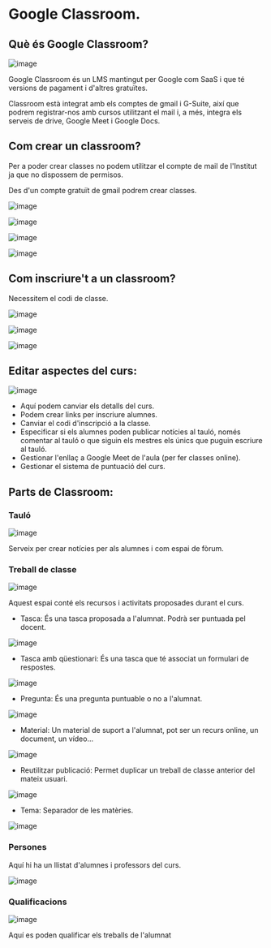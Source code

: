 # Google Classroom.

## Què és Google Classroom?

![image](https://github.com/XaSaFa/MP08-23-24/assets/110727546/7be8c2ec-db24-41e5-88b9-8b0b17549334)

Google Classroom és un LMS mantingut per Google com SaaS i que té versions de pagament i d'altres gratuïtes.

Classroom està integrat amb els comptes de gmail i G-Suite, així que podrem registrar-nos amb cursos utilitzant el mail i, a més, integra els serveis de drive, Google Meet i Google Docs.

## Com crear un classroom?

Per a poder crear classes no podem utilitzar el compte de mail de l'Institut ja que no dispossem de permisos.

Des d'un compte gratuït de gmail podrem crear classes.

![image](https://github.com/XaSaFa/MP08-23-24/assets/110727546/e4e3c5d1-2cef-4ea0-bdc4-0be8cd842be2)

![image](https://github.com/XaSaFa/MP08-23-24/assets/110727546/94ea15eb-f9a0-4d92-b7d2-321ff17f73be)

![image](https://github.com/XaSaFa/MP08-23-24/assets/110727546/6a693094-c394-4cd2-9b91-f7c5ab67ce6c)

![image](https://github.com/XaSaFa/MP08-23-24/assets/110727546/9ad6ecaf-9ead-4449-98af-873610c7d0b4)

## Com inscriure't a un classroom?

Necessitem el codi de classe.

![image](https://github.com/XaSaFa/MP08-23-24/assets/110727546/33be9506-94fb-46cf-86b7-c2ff91e9fe7f)

![image](https://github.com/XaSaFa/MP08-23-24/assets/110727546/04b20c36-0647-4cf5-b352-cc062ad33cee)

![image](https://github.com/XaSaFa/MP08-23-24/assets/110727546/1c04f6e4-f9a0-47e6-ab18-e55da93e2a34)

## Editar aspectes del curs:

![image](https://github.com/XaSaFa/MP08-23-24/assets/110727546/8125cff8-20a9-4bb6-b6d7-4b1ec90ef97f)

- Aquí podem canviar els detalls del curs.
- Podem crear links per inscriure alumnes.
- Canviar el codi d'inscripció a la classe.
- Especificar si els alumnes poden publicar notícies al tauló, només comentar al tauló o que siguin els mestres els únics que puguin escriure al tauló.
- Gestionar l'enllaç a Google Meet de l'aula (per fer classes online).
- Gestionar el sistema de puntuació del curs.

## Parts de Classroom:

### Tauló

![image](https://github.com/XaSaFa/MP08-23-24/assets/110727546/c07d44d5-b34d-484f-bba7-304930ef5e06)

Serveix per crear notícies per als alumnes i com espai de fòrum.

### Treball de classe

![image](https://github.com/XaSaFa/MP08-23-24/assets/110727546/12d7d11b-118b-46ee-8172-70aba7ac3849)

Aquest espai conté els recursos i activitats proposades durant el curs.

- Tasca: És una tasca proposada a l'alumnat. Podrà ser puntuada pel docent.

![image](https://github.com/XaSaFa/MP08-23-24/assets/110727546/80cadbc3-f21e-4316-b08c-913892b261d6)

- Tasca amb qüestionari: És una tasca que té associat un formulari de respostes.

![image](https://github.com/XaSaFa/MP08-23-24/assets/110727546/30de6ff5-6c3b-463a-9d35-16e026128c46)

- Pregunta: És una pregunta puntuable o no a l'alumnat.

![image](https://github.com/XaSaFa/MP08-23-24/assets/110727546/4fcbcd81-7f78-40ea-8622-4b8a7c016bed)

- Material: Un material de suport a l'alumnat, pot ser un recurs online, un document, un vídeo...

![image](https://github.com/XaSaFa/MP08-23-24/assets/110727546/885bc678-7c64-4c0c-b9c4-7ea360de421d)

- Reutilitzar publicació: Permet duplicar un treball de classe anterior del mateix usuari.

![image](https://github.com/XaSaFa/MP08-23-24/assets/110727546/5bedea49-588d-4c4b-bb0b-5dcb65dc5873)

- Tema: Separador de les matèries.

![image](https://github.com/XaSaFa/MP08-23-24/assets/110727546/430f4519-b02b-4313-b6a6-150aabd80372)

### Persones

Aquí hi ha un llistat d'alumnes i professors del curs.

![image](https://github.com/XaSaFa/MP08-23-24/assets/110727546/94ba54ee-1b34-4375-850a-485f886c62fc)

### Qualificacions

![image](https://github.com/XaSaFa/MP08-23-24/assets/110727546/c9161a36-5046-4a1c-8cc2-478f58048944)

Aquí es poden qualificar els treballs de l'alumnat



